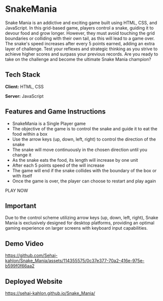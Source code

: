 # SnakeMania

Snake Mania is an addictive and exciting game built using HTML, CSS, and JavaScript. In this grid-based game, players control a snake, guiding it to devour food and grow longer. However, they must avoid touching the grid boundaries or colliding with their own tail, as this will lead to a game over. The snake's speed increases after every 5 points earned, adding an extra layer of challenge. Test your reflexes and strategic thinking as you strive to achieve higher scores and surpass your previous records. Are you ready to take on the challenge and become the ultimate Snake Mania champion?

## Tech Stack

**Client:** HTML, CSS

**Server:** JavaScript

## Features and Game Instructions

- SnakeMania is a Single Player game
- The objective of the game is to control the snake and guide it to eat the food within a box
- Use the arrow keys (up, down, left, right) to control the direction of the snake
- The snake will move continuously in the chosen direction until you change it
- As the snake eats the food, its length will increase by one unit
- After each 5 points speed of the will increase
- The game will end if the snake collides with the boundary of the box or with itself
- Once the game is over, the player can choose to restart and play again

PLAY NOW

## Important

Due to the control scheme utilizing arrow keys (up, down, left, right), Snake Mania is exclusively designed for desktop platforms, providing an optimal gaming experience on larger screens with keyboard input capabilities.

## Demo Video
https://github.com/Sehaj-kahlon/Snake_Mania/assets/114355575/0c37e377-70a2-416e-975e-b599f0f66aa2

## Deployed Website

https://sehaj-kahlon.github.io/Snake_Mania/
